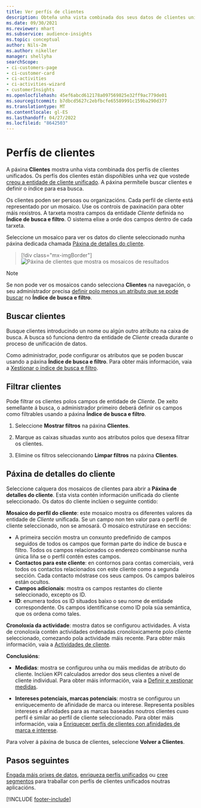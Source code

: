 ```yaml
---
title: Ver perfís de clientes
description: Obteña unha vista combinada dos seus datos de clientes unificados.
ms.date: 09/30/2021
ms.reviewer: mhart
ms.subservice: audience-insights
ms.topic: conceptual
author: Nils-2m
ms.author: nikeller
manager: shellyha
searchScope:
- ci-customers-page
- ci-customer-card
- ci-activities
- ci-activities-wizard
- customerInsights
ms.openlocfilehash: 45ef6abcd612178a097569825e32ff9ac779de01
ms.sourcegitcommit: b7dbcd5627c2ebfbcfe65589991c159ba290d377
ms.translationtype: MT
ms.contentlocale: gl-ES
ms.lasthandoff: 04/27/2022
ms.locfileid: "8642503"
---
```

# <a name="customer-profiles"></a>Perfís de clientes

A páxina **Clientes** mostra unha vista combinada dos perfís de clientes unificados. Os perfís dos clientes están dispoñibles unha vez que vostede [creou a entidade de cliente unificado](data-unification.md). A páxina permítelle buscar clientes e definir o índice para esa busca.

Os clientes poden ser persoas ou organizacións. Cada perfil de cliente está representado por un mosaico. Use os controis de paxinación para obter máis rexistros. A tarxeta mostra campos da entidade *Cliente* definida no **Índice de busca e filtro**. O sistema elixe a orde dos campos dentro de cada tarxeta.

Seleccione un mosaico para ver os datos do cliente seleccionado nunha páxina dedicada chamada [Páxina de detalles do cliente](customer-profiles.md#customer-details-page).

> [!div class="mx-imgBorder"] 
> ![Páxina de clientes que mostra os mosaicos de resultados](media/customers-page-result-tiles-B2C.png "Páxina de clientes que mostra os mosaicos de resultados")

> [!NOTE]
> Se non pode ver os mosaicos cando selecciona **Clientes** na navegación, o seu administrador precisa [definir polo menos un atributo que se pode buscar](search-filter-index.md) no **Índice de busca e filtro**.

## <a name="search-for-customers"></a>Buscar clientes

Busque clientes introducindo un nome ou algún outro atributo na caixa de busca. A busca só funciona dentro da entidade de _Cliente_ creada durante o proceso de unificación de datos.

Como administrador, pode configurar os atributos que se poden buscar usando a páxina **Índice de busca e filtro**. Para obter máis información, vaia a [Xestionar o índice de busca e filtro](search-filter-index.md).

## <a name="filter-customers"></a>Filtrar clientes

Pode filtrar os clientes polos campos de entidade de _Cliente_. De xeito semellante á busca, o administrador primeiro deberá definir os campos como filtrables usando a páxina **Índice de busca e filtro**.

1. Seleccione **Mostrar filtros** na páxina **Clientes**.

1. Marque as caixas situadas xunto aos atributos polos que desexa filtrar os clientes.

1. Elimine os filtros seleccionando **Limpar filtros** na páxina **Clientes**.

## <a name="customer-details-page"></a>Páxina de detalles do cliente

Seleccione calquera dos mosaicos de clientes para abrir a **Páxina de detalles do cliente**. Esta vista contén información unificada do cliente seleccionado. Os datos do cliente inclúen o seguinte contido:

**Mosaico do perfil do cliente**: este mosaico mostra os diferentes valores da entidade de _Cliente_ unificada. Se un campo non ten valor para o perfil de cliente seleccionado, non se amosará. O mosaico estrutúrase en seccións:  
  - A primeira sección mostra un conxunto predefinido de campos seguidos de todos os campos que forman parte do índice de busca e filtro. Todos os campos relacionados co enderezo combínanse nunha única liña se o perfil contén estes campos. 
  - **Contactos para este cliente**: en contornos para contas comerciais, verá todos os contactos relacionados con este cliente como a segunda sección. Cada contacto móstrase cos seus campos. Os campos baleiros están ocultos.
  - **Campos adicionais**: mostra os campos restantes do cliente seleccionado, excepto os ID. 
  - **ID**: enumera todos os ID situados baixo o seu nome de entidade correspondente. Os campos identifícanse como ID pola súa semántica, que os ordena como tales.

**Cronoloxía da actividade**: mostra datos se configurou actividades. A vista de cronoloxía contén actividades ordenadas cronoloxicamente polo cliente seleccionado, comezando pola actividade máis recente. Para obter máis información, vaia a [Actividades de cliente](activities.md).

**Conclusións**:  
  - **Medidas**: mostra se configurou unha ou máis medidas de atributo do cliente. Inclúen KPI calculados arredor dos seus clientes a nivel de cliente individual. Para obter máis información, vaia a [Definir e xestionar medidas](measures.md).

  - **Intereses potenciais, marcas potenciais**: mostra se configurou un enriquecemento de afinidade de marca ou interese. Representa posibles intereses e afinidades para as marcas baseadas noutros clientes cuxo perfil é similar ao perfil de cliente seleccionado. Para obter máis información, vaia a [Enriquecer perfís de clientes con afinidades de marca e interese](enrichment-microsoft.md).

Para volver á páxina de busca de clientes, seleccione **Volver a Clientes**.

## <a name="next-steps"></a>Pasos seguintes

[Engada máis orixes de datos](data-sources.md), [enriqueza perfís unificados](enrichment-hub.md) ou [cree segmentos](segments.md) para traballar con perfís de clientes unificados noutras aplicacións.


[!INCLUDE [footer-include](includes/footer-banner.md)]
